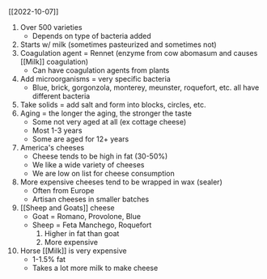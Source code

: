 [[2022-10-07]]

1. Over 500 varieties
	- Depends on type of bacteria added
2. Starts w/ milk (sometimes pasteurized and sometimes not)
3. Coagulation agent = Rennet (enzyme from cow abomasum and causes [[Milk]] coagulation)
	- Can have coagulation agents from plants
4. Add microorganisms = very specific bacteria
	- Blue, brick, gorgonzola, monterey, meunster, roquefort, etc. all have different bacteria
5. Take solids = add salt and form into blocks, circles, etc.
6. Aging = the longer the aging, the stronger the taste
	- Some not very aged at all (ex cottage cheese)
	- Most 1-3 years
	- Some are aged for 12+ years
7. America's cheeses
	- Cheese tends to be high in fat (30-50%)
	- We like a wide variety of cheeses
	- We are low on list for cheese consumption
8. More expensive cheeses tend to be wrapped in wax (sealer)
	- Often from Europe
	- Artisan cheeses in smaller batches
9. [[Sheep and Goats]] cheese
	- Goat = Romano, Provolone, Blue
	- Sheep = Feta Manchego, Roquefort
		1. Higher in fat than goat
		2. More expensive
10. Horse [[Milk]] is very expensive
	- 1-1.5% fat
	- Takes a lot more milk to make cheese
